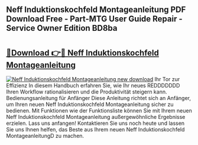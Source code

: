 ## Neff Induktionskochfeld Montageanleitung PDF Download Free - Part-MTG User Guide Repair - Service Owner Edition BD8ba

# <h2><a href="http://df8a3qz.blite.top/?on=Neff+Induktionskochfeld+Montageanleitung">🔗Download 👉🔴 Neff Induktionskochfeld Montageanleitung</a></h2>

[![Neff Induktionskochfeld Montageanleitung new download](https://i.imgur.com/lujVjoI.png)](http://df8a3qz.blite.top/?on=Neff+Induktionskochfeld+Montageanleitung)
Ihr Tor zur Effizienz In diesem Handbuch erfahren Sie, wie Ihr neues REDDDDDDD Ihren Workflow rationalisieren und die Produktivität steigern kann. Bedienungsanleitung für Anfänger Diese Anleitung richtet sich an Anfänger, um Ihren neuen Neff Induktionskochfeld Montageanleitung sicher zu bedienen. Mit Funktionen wie der Funktionsliste können Sie mit Ihrem neuen Neff Induktionskochfeld Montageanleitung außergewöhnliche Ergebnisse erzielen. Lass uns anfangen! Kontaktieren Sie uns noch heute und lassen Sie uns Ihnen helfen, das Beste aus Ihrem neuen Neff Induktionskochfeld MontageanleitungD zu machen.
